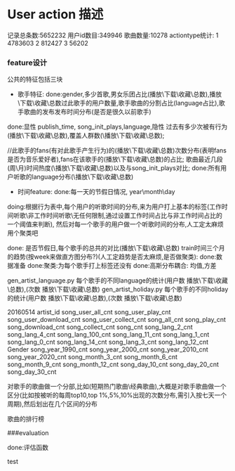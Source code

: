 # User action 描述
记录总条数:5652232
用户id数目:349946
歌曲数量:10278
actiontype统计:
1    4783603
2     812427
3      56202


### feature设计

公共的特征包括三块

 - 歌手特征: 
 done:gender,多少首歌,男女乐团占比(播放\\下载\\收藏\\总数),播放\\下载\\收藏\\总数过此歌手的用户数量,歌手歌曲的分割占比(language占比),歌手歌曲的发布发布时间分布(是否是很久以前歌手)

 done:显性 publish_time, song_init_plays,language,隐性 过去有多少次被有行为(播放\\下载\\收藏\\总数),覆盖人群数(\\播放\\下载\\收藏\\总数);
 
 //此歌手的fans(有对此歌手产生行为)的(播放\\下载\\收藏\\总数)次数分布(表明fans是否为音乐爱好者),fans在该歌手的(播放\\下载\\收藏\\总数)的占比;
 歌曲最近几段(周\\月)时间热度(\\播放\\下载\\收藏\\总数)以及与song_init_plays对比;
 done:所有用户听歌的language分布(\\播放\\下载\\收藏\\总数)
 
 
 - 时间feature: done:每一天的节假日情况, year\\month\\day
 
 
 doing:根据行为表中,每个用户的听歌时间的分布,来为用户打上基本的标签(工作时间听歌\\非工作时间听歌\\无任何限制,通过设置工作时间占比与非工作时间占比的一个阈值来判断),
 然后对每一个歌手的用户做一个听歌时间的分布,人工定太麻烦 用个聚类吧

 done: 是否节假日,每个歌手的总共的对比(播放\\下载\\收藏\\总数)
 train时间三个月的趋势(按week来做直方图分布?)(人工定趋势是否太麻烦,是否做聚类):
 done:数据准备
 done:聚类:为每个歌手打上标签还没有
 done:高斯分布耦合: 均值,方差
 
 gen_artist_language.py 每个歌手的不同language的统计(用户数 播放\\下载\\收藏\\总数),(次数 播放\\下载\\收藏\\总数)
 gen_artist_holiday.py 每个歌手的不同holiday的统计(用户数 播放\\下载\\收藏\\总数),(次数 播放\\下载\\收藏\\总数)
 


20160514 
         artist_id
         song_user_all_cnt
         song_user_play_cnt
         song_user_download_cnt
         song_user_collect_cnt
         song_all_cnt
         song_play_cnt
         song_download_cnt
         song_collect_cnt
         song_cnt
         song_lang_2_cnt
         song_lang_4_cnt
         song_lang_100_cnt
         song_lang_11_cnt
         song_lang_1_cnt
         song_lang_0_cnt
         song_lang_14_cnt
         song_lang_3_cnt
         song_lang_12_cnt
         Gender
         song_year_1990_cnt
         song_year_2000_cnt
         song_year_2010_cnt
         song_year_2020_cnt
         song_month_3_cnt
         song_month_6_cnt
         song_month_9_cnt
         song_month_12_cnt
         song_day_10_cnt
         song_day_20_cnt
         song_day_30_cnt

对歌手的歌曲做一个分部,比如(短期热门歌曲\\经典歌曲),大概是对歌手歌曲做一个区分(比如按被听的每周top10,top 1%,5%,10%出现的次数分布,需引入按七天一个周期),然后划出在几个区间的分布


歌曲的排行榜



###evaluation

done:评估函数



test